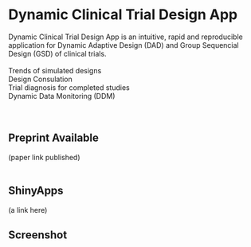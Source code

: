 # Dynamic Clinical Trial Design App
Dynamic Clinical Trial Design App is an intuitive, rapid and reproducible application for Dynamic Adaptive Design (DAD) and Group Sequencial Design (GSD) of clinical trials.
<br>
<br>
Trends of simulated designs<br>
Design Consulation<br>
Trial diagnosis for completed studies<br>
Dynamic Data Monitoring (DDM)<br>
<br>
<br>
## Preprint Available
(paper link published)
<br>
<br>
## ShinyApps
(a link here)

## Screenshot

